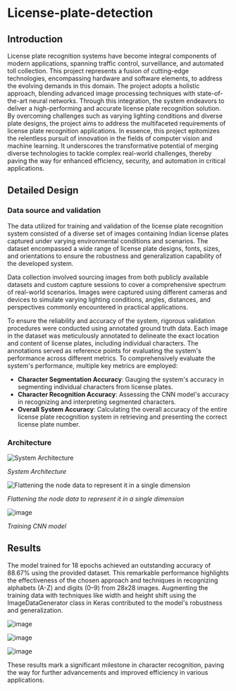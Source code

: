 # License-plate-detection

## Introduction
License plate recognition systems have become integral components of modern applications, spanning traffic control, surveillance, and automated toll collection. This project represents a fusion of cutting-edge technologies, encompassing hardware and software elements, to address the evolving demands in this domain. The project adopts a holistic approach, blending advanced image processing techniques with state-of-the-art neural networks. Through this integration, the system endeavors to deliver a high-performing and accurate license plate recognition solution. By overcoming challenges such as varying lighting conditions and diverse plate designs, the project aims to address the multifaceted requirements of license plate recognition applications. In essence, this project epitomizes the relentless pursuit of innovation in the fields of computer vision and machine learning. It underscores the transformative potential of merging diverse technologies to tackle complex real-world challenges, thereby paving the way for enhanced efficiency, security, and automation in critical applications.

## Detailed Design
### Data source and validation
The data utilized for training and validation of the license plate recognition system consisted of a diverse set of images containing Indian license plates captured under varying environmental conditions and scenarios. The dataset encompassed a wide range of license plate designs, fonts, sizes, and orientations to ensure the robustness and generalization capability of the developed system.

Data collection involved sourcing images from both publicly available datasets and custom capture sessions to cover a comprehensive spectrum of real-world scenarios. Images were captured using different cameras and devices to simulate varying lighting conditions, angles, distances, and perspectives commonly encountered in practical applications.

To ensure the reliability and accuracy of the system, rigorous validation procedures were conducted using annotated ground truth data. Each image in the dataset was meticulously annotated to delineate the exact location and content of license plates, including individual characters. The annotations served as reference points for evaluating the system's performance across different metrics. To comprehensively evaluate the system's performance, multiple key metrics are employed:

- **Character Segmentation Accuracy**: Gauging the system's accuracy in segmenting individual characters from license plates.
- **Character Recognition Accuracy**: Assessing the CNN model's accuracy in recognizing and interpreting segmented characters.
- **Overall System Accuracy**: Calculating the overall accuracy of the entire license plate recognition system in retrieving and presenting the correct license plate number.

### Architecture
![System Architecture](https://github.com/krishna1052/License-plate-detection/assets/95615695/68407f08-0747-4dd5-b92e-ae5c251bc904)

*System Architecture*

![Flattening the node data to represent it in a single dimension](https://github.com/krishna1052/License-plate-detection/assets/95615695/c49d5545-e3bb-4412-80ac-2239aeabf0a6)

*Flattening the node data to represent it in a single dimension*

![image](https://github.com/krishna1052/License-plate-detection/assets/95615695/04943774-ec87-49b2-bb56-d9fa63467584)

*Training CNN model*

## Results
The model trained for 18 epochs achieved an outstanding accuracy of 88.67% using the provided dataset. This remarkable performance highlights the effectiveness of the chosen approach and techniques in recognizing alphabets (A-Z) and digits (0–9) from 28x28 images. Augmenting the training data with techniques like width and height shift using the ImageDataGenerator class in Keras contributed to the model's robustness and generalization.

![image](https://github.com/krishna1052/License-plate-detection/assets/95615695/55d9f7dd-c2f4-414a-940c-25fb2aad9e7e)

![image](https://github.com/krishna1052/License-plate-detection/assets/95615695/e1765fbd-3b86-4752-9038-3de153044f47)

![image](https://github.com/krishna1052/License-plate-detection/assets/95615695/da828d5b-9214-4c57-bba0-206fbb31b034)

These results mark a significant milestone in character recognition, paving the way for further advancements and improved efficiency in various applications.





